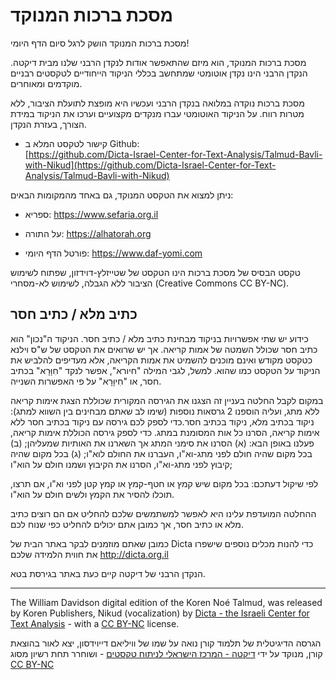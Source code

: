 # מסכת ברכות המנוקד

מסכת ברכות המנוקד הושק לרגל סיום הדף היומי!

מסכת ברכות המנוקד, הוא מיזם שהתאפשר אודות לנקדן הרבני שלנו מבית דיקטה. הנקדן הרבני הינו נקדן אוטומטי שמתחשב בכללי הניקוד הייחודיים לטקסטים רבניים מוקדמים ומאוחרים.

מסכת ברכות נוקדה במלואה בנקדן הרבני ועכשיו היא מופצת לתועלת הציבור, ללא מטרות רווח. על הניקוד האוטומטי עברו מנקדים מקצועיים וערכו את הניקוד במידת הצורך, בעזרת הנקדן.

-   קישור לטקסט המלא ב Github:  
    [https://github.com/Dicta-Israel-Center-for-Text-Analysis/Talmud-Bavli-with-Nikud](https://github.com/Dicta-Israel-Center-for-Text-Analysis/Talmud-Bavli-with-Nikud)
    

ניתן למצוא את הטקסט המנוקד, גם באחד מהמקומות הבאים:

-   ספריא: https://www.sefaria.org.il
    
-   על התורה: https://alhatorah.org
    
-   פורטל הדף היומי: https://www.daf-yomi.com
    

טקסט הבסיס של מסכת ברכות הינו הטקסט של שטייזלץ-דוידזון, שפתוח לשימוש הציבור ללא הגבלה, לשימוש לא-מסחרי (Creative Commons CC BY-NC).

## כתיב מלא / כתיב חסר

כידוע יש שתי אפשרויות בניקוד מבחינת כתיב מלא / כתיב חסר. הניקוד ה"נכון" הוא כתיב חסר שכולל השמטה של אמות קריאה. אך יש שרואים את הטקסט של ש"ס וילנא כטקסט מקודש ואינם מוכנים להשמיט את אמות הקריאה, אלא מעדיפים להלביש את הניקוד על הטקסט כמו שהוא. למשל, לגבי המילה "חיורא", אפשר לנקד "חִוָּרָא" בכתיב חסר, או "חִיוָּרָא" על פי האפשרות השנייה.

במקום לקבל החלטה בעניין זה הצגנו את הגירסה המקורית שכוללת הצגת אימות קריאה ללא מתג, ועליה הוספנו 2 גרסאות נוספות (שימו לב שאתם מבחינים בין השווא למתג): ניקוד בכתיב מלא, ניקוד בכתיב חסר.כדי לספק לכם גירסה עם ניקוד בכתיב חסר ללא אימות קריאה, הסרנו כל אות המסומנת במתג. כדי לספק גירסה הכוללת אימות קריאה, פעלנו באופן הבא: (א) הסרנו את סימני המתג אך השארנו את האותיות שמעליהן; (ב) בכל מקום שהיה חולם לפני מתג-וא"ו, העברנו את החולם לוא"ו; (ג) בכל מקום שהיה קיבוץ לפני מתג-וא"ו, הסרנו את הקיבוץ ושמנו חולם על הוא"ו;

לפי שיקול דעתכם: בכל מקום שיש קמץ או חטף-קמץ או קמץ קטן לפני וא"ו, אם תרצו, תוכלו להסיר את הקמץ ולשים חולם על הוא"ו.

ההחלטה המועדפת עלינו היא לאפשר למשתמשים שלכם להחליט אם הם רוצים כתיב מלא או כתיב חסר, אך כמובן אתם יכולים להחליט כפי שנוח לכם.

כמובן שאתם מוזמנים לבקר באתר הבית של Dicta כדי להנות מכלים נוספים שישפרו את חווית הלמידה שלכם http://dicta.org.il

הנקדן הרבני של דיקטה קיים כעת באתר בגירסת בטא.

-----

The William Davidson digital edition of the Koren Noé Talmud, was released by Koren Publishers, Nikud (vocalization) by [Dicta - the Israeli Center for Text Analysis](http://dicta.org.il/) - with a [CC BY-NC](https://creativecommons.org/licenses/by-nc/4.0/legalcode) license.

הגרסה הדיגיטלית של תלמוד קורן נואה על שמו של וויליאם דייוידסון, יצא לאור בהוצאת קורן,
מנוקד על ידי  [דיקטה - המרכז הישראלי לניתוח טקסטים](http://dicta.org.il/)  - ושוחרר תחת רשיון מסוג  [CC BY-NC](https://creativecommons.org/licenses/by-nc/4.0/legalcode)
<div dir="rtl"></div>
